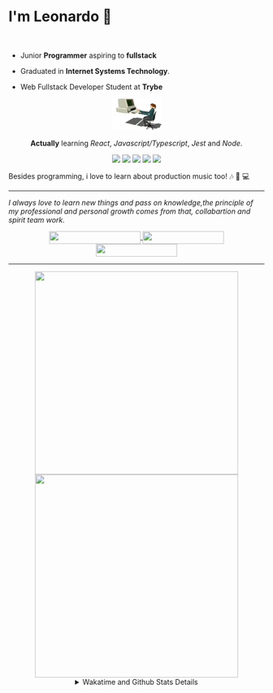 # I'm Leonardo 🌈
<p align="center">
<img src="https://upload.wikimedia.org/wikipedia/en/thumb/0/05/Flag_of_Brazil.svg/1200px-Flag_of_Brazil.svg.png" width=20 height=15 / >
<img src="https://upload.wikimedia.org/wikipedia/commons/2/2b/Bandeira_do_estado_de_S%C3%A3o_Paulo.svg" width=20 height=15 / >
</p>

- Junior <b>Programmer</b> aspiring to <b>fullstack</b>

- Graduated in <b>Internet Systems Technology</b>.

- Web Fullstack Developer Student at <b>Trybe</b>

<div align="center">

<img src="./img/computer.gif" width="100px">

**Actually** learning _React_, _Javascript/Typescript_, _Jest_ and  _Node_. 

</div>
       
<p align="center">
<img src="https://badges.aleen42.com/src/react.svg">
<img src="https://badges.aleen42.com/src/javascript.svg">
<img src="https://badges.aleen42.com/src/typescript.svg">
<img src="https://badges.aleen42.com/src/jest_1.svg">
<img src="https://badges.aleen42.com/src/node.svg">
<br>
</p>

Besides programming, i love to learn about production music too! :notes: :musical_keyboard: :computer:

* * *

<i>I always love to learn new things and pass on knowledge,the principle of my professional and personal growth comes from that, collabartion and spirit team work.</i><br>

<div align="center">
       
<a href="https://www.linkedin.com/in/lcds90/">
  <img align="center" src="https://img.shields.io/static/v1?logo=linkedin&label=linkedin&message=lcds90&color=blue&style=for-the-badge" height=25 width=180/>
</a>
<a href="http://lcds.me">
  <img align="center" src="https://img.shields.io/static/v1?&label=Portflio&message=site&color=green&style=for-the-badge" height=25 width=160/>
</a>
<a href="mailto:lcds90@gmail.com">
  <img align="center" src="https://img.shields.io/static/v1?&logo=gmail&label=Send&message=Email&color=red&style=for-the-badge" height=25 width=160/>
</a>
       
</div>

* * *

<div align="center">
<a href="https://github.com/lcds90/">
  <img align="center" src="https://github-readme-stats.vercel.app/api/top-langs/?username=lcds90&langs_count=10&theme=gruvbox&layout=compact&include_all_commits=true" height="400px" width="400px"/>
</a>
<a href="https://wakatime.com/@lcds90">
  <img align="center" src="https://github-readme-stats.vercel.app/api/wakatime?username=lcds90&theme=gruvbox&layout=compact" height="400px" width="400px"/>
</a>
       
<details>
       <summary>Wakatime and Github Stats Details</summary>
       <div align="justify">
              
<!--START_SECTION:waka-->
![Profile Views](http://img.shields.io/badge/Profile%20Views-16-blue)

**🐱 My Github Data** 

> 🏆 567 Contributions in the Year 2021
 > 
> 📦 525.3 kB Used in Github's Storage 
 > 
> 💼 Opted to Hire
 > 
> 📜 43 Public Repositories 
 > 
> 🔑 38 Private Repositories  
 > 
**I'm a Night 🦉** 

```text
🌞 Morning    82 commits     ████░░░░░░░░░░░░░░░░░░░░░   15.59% 
🌆 Daytime    149 commits    ███████░░░░░░░░░░░░░░░░░░   28.33% 
🌃 Evening    166 commits    ████████░░░░░░░░░░░░░░░░░   31.56% 
🌙 Night      129 commits    ██████░░░░░░░░░░░░░░░░░░░   24.52%

```
📅 **I'm Most Productive on Sunday** 

```text
Monday       82 commits     ████░░░░░░░░░░░░░░░░░░░░░   15.59% 
Tuesday      75 commits     ███░░░░░░░░░░░░░░░░░░░░░░   14.26% 
Wednesday    49 commits     ██░░░░░░░░░░░░░░░░░░░░░░░   9.32% 
Thursday     40 commits     ██░░░░░░░░░░░░░░░░░░░░░░░   7.6% 
Friday       67 commits     ███░░░░░░░░░░░░░░░░░░░░░░   12.74% 
Saturday     106 commits    █████░░░░░░░░░░░░░░░░░░░░   20.15% 
Sunday       107 commits    █████░░░░░░░░░░░░░░░░░░░░   20.34%

```


📊 **This Week I Spent My Time On** 

```text
⌚︎ Time Zone: America/Sao_Paulo

💬 Programming Languages: 
JavaScript               10 hrs 32 mins      █████████░░░░░░░░░░░░░░░░   38.52% 
JSX                      10 hrs 21 mins      █████████░░░░░░░░░░░░░░░░   37.86% 
TypeScript               2 hrs 11 mins       ██░░░░░░░░░░░░░░░░░░░░░░░   8.01% 
Markdown                 2 hrs 4 mins        ██░░░░░░░░░░░░░░░░░░░░░░░   7.58% 
CSS                      1 hr 2 mins         █░░░░░░░░░░░░░░░░░░░░░░░░   3.82%

🔥 Editors: 
VS Code                  27 hrs 21 mins      █████████████████████████   100.0%

🐱‍💻 Projects: 
sd-013-a-project-movie-ca7 hrs 27 mins       ██████░░░░░░░░░░░░░░░░░░░   27.28% 
uri                      4 hrs 43 mins       ████░░░░░░░░░░░░░░░░░░░░░   17.26% 
sd-013-a-project-movie-ca4 hrs 27 mins       ████░░░░░░░░░░░░░░░░░░░░░   16.33% 
trybe-course             4 hrs 26 mins       ████░░░░░░░░░░░░░░░░░░░░░   16.25% 
project-movie-cards-libra3 hrs 32 mins       ███░░░░░░░░░░░░░░░░░░░░░░   12.97%

💻 Operating System: 
Linux                    27 hrs 21 mins      █████████████████████████   100.0%

```

**I Mostly Code in JavaScript** 

```text
JavaScript               25 repos            ████████░░░░░░░░░░░░░░░░░   32.89% 
TypeScript               15 repos            █████░░░░░░░░░░░░░░░░░░░░   19.74% 
HTML                     14 repos            ████░░░░░░░░░░░░░░░░░░░░░   18.42% 
CSS                      6 repos             ██░░░░░░░░░░░░░░░░░░░░░░░   7.89% 
PHP                      5 repos             █░░░░░░░░░░░░░░░░░░░░░░░░   6.58%

```


**Timeline**

![Chart not found](https://raw.githubusercontent.com/lcds90/lcds90/main/charts/bar_graph.png) 


 Last Updated on 03/08/2021
<!--END_SECTION:waka-->
              
              
   </div>
</details>
       
       
</div>
